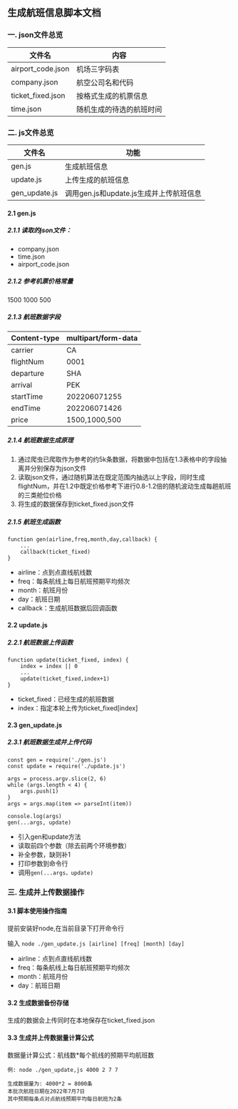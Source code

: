 ## 生成航班信息脚本文档

### 一. json文件总览

| 文件名            | 内容                     |
| ----------------- | ------------------------ |
| airport_code.json | 机场三字码表             |
| company.json      | 航空公司名和代码         |
| ticket_fixed.json | 按格式生成的机票信息     |
| time.json         | 随机生成的待选的航班时间 |



### 二. js文件总览

| 文件名        | 功能                                    |
| ------------- | --------------------------------------- |
| gen.js        | 生成航班信息                            |
| update.js     | 上传生成的航班信息                      |
| gen_update.js | 调用gen.js和update.js生成并上传航班信息 |

#### 2.1 gen.js

##### 2.1.1 读取的json文件：

- company.json
- time.json
- airport_code.json

##### 2.1.2 参考机票价格常量

1500   1000   500

##### 2.1.3 航班数据字段

| Content-type | multipart/form-data |
| ------------ | ------------------- |
| carrier      | CA                  |
| flightNum    | 0001                |
| departure    | SHA                 |
| arrival      | PEK                 |
| startTime    | 202206071255        |
| endTime      | 202206071426        |
| price        | 1500,1000,500       |

##### 2.1.4 航班数据生成原理

1. 通过爬虫已爬取作为参考的约5k条数据，将数据中包括在1.3表格中的字段抽离并分别保存为json文件
2. 读取json文件，通过随机算法在既定范围内抽选以上字段，同时生成flightNum，并在1.2中既定价格参考下进行0.8-1.2倍的随机波动生成每趟航班的三类舱位价格
3. 将生成的数据保存到ticket_fixed.json文件

##### 2.1.5 航班生成函数

```
function gen(airline,freq,month,day,callback) {
	...
	callback(ticket_fixed)
}
```

- airline：点到点直线航线数
- freq：每条航线上每日航班预期平均频次
- month：航班月份
- day：航班日期
- callback：生成航班数据后回调函数

#### 2.2 update.js

##### 2.2.1 航班数据上传函数

```
function update(ticket_fixed, index) {
	index = index || 0
	...
	update(ticket_fixed,index+1)
}
```

- ticket_fixed：已经生成的航班数据
- index：指定本轮上传为ticket_fixed[index]

#### 2.3 gen_update.js

##### 2.3.1 航班数据生成并上传代码

```
const gen = require('./gen.js')
const update = require('./update.js')

args = process.argv.slice(2, 6)
while (args.length < 4) {
    args.push(1)
}
args = args.map(item => parseInt(item))

console.log(args)
gen(...args, update)
```

- 引入gen和update方法
- 读取前四个参数（除去前两个环境参数）
- 补全参数，缺则补1
- 打印参数到命令行
- 调用`gen(...args，update)`



### 三. 生成并上传数据操作

#### 3.1 脚本使用操作指南

提前安装好node,在当前目录下打开命令行

输入 `node ./gen_update.js [airline] [freq] [month] [day] `  

- airline：点到点直线航线数
- freq：每条航线上每日航班预期平均频次
- month：航班月份
- day：航班日期

#### 3.2 生成数据备份存储

生成的数据会上传同时在本地保存在ticket_fixed.json

#### 3.3 生成并上传数据量计算公式

数据量计算公式：航线数*每个航线的预期平均航班数

```
例: node ./gen_update,js 4000 2 7 7

生成数据量为: 4000*2 = 8000条
本批次航班日期在2022年7月7日
其中预期每条点对点航线预期平均每日航班为2条
```



